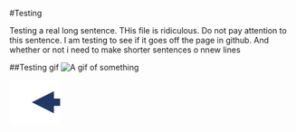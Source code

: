 #Testing

Testing a real long sentence. THis file is ridiculous. Do not pay attention to this sentence. I am testing to see if it goes off the page in github. And whether or not i need to make shorter sentences o nnew lines

##Testing gif
![A gif of something](https://github.com/brianhylee/tutorial/blob/master/gif/menu_options.gif)

![image](https://github.com/brianhylee/tutorial/blob/master/gif/arrow.png)

